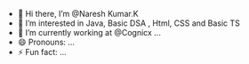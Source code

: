 - 👋 Hi there, I’m @Naresh Kumar.K
- 👀 I’m interested in Java, Basic DSA , Html, CSS and Basic TS
- 🌱 I’m currently working at @Cognicx ...
- 😄 Pronouns: ...
- ⚡ Fun fact: ...

<!---
naresh-cognicx/naresh-cognicx is a ✨ special ✨ repository because its `README.md` (this file) appears on your GitHub profile.
You can click the Preview link to take a look at your changes.
--->
